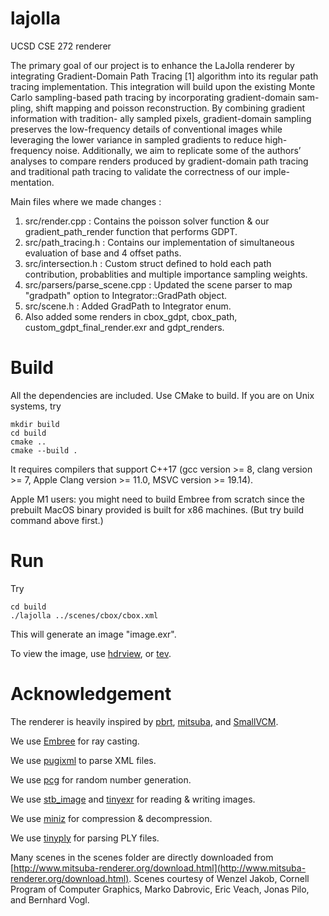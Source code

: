 # lajolla
UCSD CSE 272 renderer

The primary goal of our project is to enhance the LaJolla renderer by integrating Gradient-Domain
Path Tracing [1] algorithm into its regular path tracing implementation. This integration will build
upon the existing Monte Carlo sampling-based path tracing by incorporating gradient-domain sam-
pling, shift mapping and poisson reconstruction. By combining gradient information with tradition-
ally sampled pixels, gradient-domain sampling preserves the low-frequency details of conventional
images while leveraging the lower variance in sampled gradients to reduce high-frequency noise.
Additionally, we aim to replicate some of the authors’ analyses to compare renders produced by
gradient-domain path tracing and traditional path tracing to validate the correctness of our imple-
mentation.

Main files where we made changes :

1. src/render.cpp : Contains the poisson solver function \& our gradient\_path\_render function that performs GDPT.
2. src/path\_tracing.h : Contains our implementation of simultaneous evaluation of base and 4 offset paths.
3. src/intersection.h : Custom struct defined to hold each path contribution, probablities and multiple importance sampling weights.
4. src/parsers/parse\_scene.cpp : Updated the scene parser to map "gradpath" option to Integrator::GradPath object.
5. src/scene.h : Added GradPath to Integrator enum.
6. Also added some renders in cbox\_gdpt, cbox\_path, custom\_gdpt\_final\_render.exr and gdpt\_renders.




# Build
All the dependencies are included. Use CMake to build.
If you are on Unix systems, try
```
mkdir build
cd build
cmake ..
cmake --build .
```
It requires compilers that support C++17 (gcc version >= 8, clang version >= 7, Apple Clang version >= 11.0, MSVC version >= 19.14).

Apple M1 users: you might need to build Embree from scratch since the prebuilt MacOS binary provided is built for x86 machines. (But try build command above first.)

# Run
Try 
```
cd build
./lajolla ../scenes/cbox/cbox.xml
```
This will generate an image "image.exr".

To view the image, use [hdrview](https://github.com/wkjarosz/hdrview), or [tev](https://github.com/Tom94/tev).

# Acknowledgement
The renderer is heavily inspired by [pbrt](https://pbr-book.org/), [mitsuba](http://www.mitsuba-renderer.org/index_old.html), and [SmallVCM](http://www.smallvcm.com/).

We use [Embree](https://www.embree.org/) for ray casting.

We use [pugixml](https://pugixml.org/) to parse XML files.

We use [pcg](https://www.pcg-random.org/) for random number generation.

We use [stb_image](https://github.com/nothings/stb) and [tinyexr](https://github.com/syoyo/tinyexr) for reading & writing images.

We use [miniz](https://github.com/richgel999/miniz) for compression & decompression.

We use [tinyply](https://github.com/ddiakopoulos/tinyply) for parsing PLY files.

Many scenes in the scenes folder are directly downloaded from [http://www.mitsuba-renderer.org/download.html](http://www.mitsuba-renderer.org/download.html). Scenes courtesy of Wenzel Jakob, Cornell Program of Computer Graphics, Marko Dabrovic, Eric Veach, Jonas Pilo, and Bernhard Vogl.
